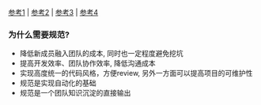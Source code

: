 [参考1](https://juejin.im/post/5d19dd8be51d457755550935)
| [参考2](https://juejin.im/post/5d3a7134f265da1b5d57f1ed)
| [参考3](https://juejin.cn/post/6844903843558326285)
| [参考4](https://juejin.cn/post/6844904142289240071)

### 为什么需要规范?

- 降低新成员融入团队的成本, 同时也一定程度避免挖坑
- 提高开发效率、团队协作效率, 降低沟通成本
- 实现高度统一的代码风格，方便review, 另外一方面可以提高项目的可维护性
- 规范是实现自动化的基础
- 规范是一个团队知识沉淀的直接输出

